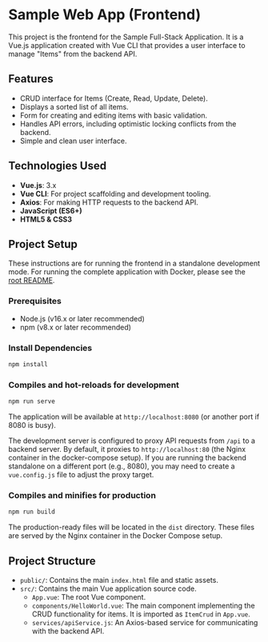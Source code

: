# Sample Web App (Frontend)

This project is the frontend for the Sample Full-Stack Application. It is a Vue.js application created with Vue CLI that provides a user interface to manage "Items" from the backend API.

## Features

*   CRUD interface for Items (Create, Read, Update, Delete).
*   Displays a sorted list of all items.
*   Form for creating and editing items with basic validation.
*   Handles API errors, including optimistic locking conflicts from the backend.
*   Simple and clean user interface.

## Technologies Used

*   **Vue.js**: 3.x
*   **Vue CLI**: For project scaffolding and development tooling.
*   **Axios**: For making HTTP requests to the backend API.
*   **JavaScript (ES6+)**
*   **HTML5 & CSS3**

## Project Setup

These instructions are for running the frontend in a standalone development mode. For running the complete application with Docker, please see the [root README](../../README.md).

### Prerequisites

*   Node.js (v16.x or later recommended)
*   npm (v8.x or later recommended)

### Install Dependencies

```bash
npm install
```

### Compiles and hot-reloads for development

```bash
npm run serve
```

The application will be available at `http://localhost:8080` (or another port if 8080 is busy).

The development server is configured to proxy API requests from `/api` to a backend server. By default, it proxies to `http://localhost:80` (the Nginx container in the docker-compose setup). If you are running the backend standalone on a different port (e.g., 8080), you may need to create a `vue.config.js` file to adjust the proxy target.

### Compiles and minifies for production

```bash
npm run build
```

The production-ready files will be located in the `dist` directory. These files are served by the Nginx container in the Docker Compose setup.

## Project Structure

*   `public/`: Contains the main `index.html` file and static assets.
*   `src/`: Contains the main Vue application source code.
    *   `App.vue`: The root Vue component.
    *   `components/HelloWorld.vue`: The main component implementing the CRUD functionality for items. It is imported as `ItemCrud` in `App.vue`.
    *   `services/apiService.js`: An Axios-based service for communicating with the backend API.